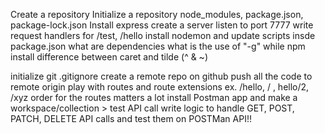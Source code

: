 Create a repository
Initialize a repository
node_modules, package.json, package-lock.json
Install express
create a server
listen to port 7777
write request handlers for /test, /hello
install nodemon and update scripts insde package.json
what are dependencies
what is the use of "-g" while npm install
difference between caret and tilde (^ & ~)


initialize git
.gitignore
create a remote repo on github
push all the code to remote origin
play with routes and route extensions ex. /hello, / , hello/2, /xyz
order for the routes matters a lot
install Postman app and make a workspace/collection > test API call
write logic to handle GET, POST, PATCH, DELETE API calls and test them on POSTMan API!!